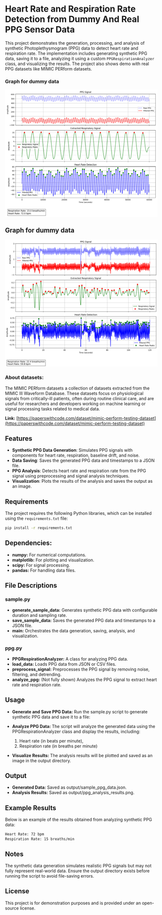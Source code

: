 # Heart Rate and Respiration Rate Detection from Dummy And Real PPG Sensor Data

This project demonstrates the generation, processing, and analysis of synthetic Photoplethysmogram (PPG) data to detect heart rate and respiration rate. The implementation includes generating synthetic PPG data, saving it to a file, analyzing it using a custom `PPGRespirationAnalyzer` class, and visualizing the results. The project also shows demo with real PPG datasets like MIMIC PERform datasets.

### Graph for dummy data

![Example for dummy ppg data](output/ppg_analysis_results.png)

## Graph for dummy data

![Example for real ppg data](output/real_data_analysis.png)

### About datasets:

The MIMIC PERform datasets a collection of datasets extracted from the MIMIC III Waveform Database. These datasets focus on physiological signals from critically-ill patients, often during routine clinical care, and are useful for researchers and developers working on machine learning or signal processing tasks related to medical data.

**Link:** [https://paperswithcode.com/dataset/mimic-perform-testing-dataset](https://paperswithcode.com/dataset/mimic-perform-testing-dataset)

## Features

- **Synthetic PPG Data Generation**: Simulates PPG signals with components for heart rate, respiration, baseline drift, and noise.
- **Data Saving**: Saves the generated PPG data and timestamps to a JSON file.
- **PPG Analysis**: Detects heart rate and respiration rate from the PPG signal using preprocessing and signal analysis techniques.
- **Visualization**: Plots the results of the analysis and saves the output as an image.

## Requirements

The project requires the following Python libraries, which can be installed using the `requirements.txt` file:

```bash
pip install -r requirements.txt
```

## Dependencies:

- **numpy:** For numerical computations.
- **matplotlib:** For plotting and visualization.
- **scipy:** For signal processing.
- **pandas:** For handling data files.

## File Descriptions

### sample.py

- **generate_sample_data:** Generates synthetic PPG data with configurable duration and sampling rate.
- **save_sample_data:** Saves the generated PPG data and timestamps to a JSON file.
- **main:** Orchestrates the data generation, saving, analysis, and visualization.

### ppg.py

- **PPGRespirationAnalyzer:** A class for analyzing PPG data.
- **load_data:** Loads PPG data from JSON or CSV files.
- **preprocess_signal:** Preprocesses the PPG signal by removing noise, filtering, and detrending.
- **analyze_ppg:** (Not fully shown) Analyzes the PPG signal to extract heart rate and respiration rate.

## Usage

- **Generate and Save PPG Data:** Run the sample.py script to generate synthetic PPG data and save it to a file:
- **Analyze PPG Data:** The script will analyze the generated data using the PPGRespirationAnalyzer class and display the results, including:

  1. Heart rate (in beats per minute),
  2. Respiration rate (in breaths per minute)
- **Visualize Results:** The analysis results will be plotted and saved as an image in the output directory.

## Output

- **Generated Data:** Saved as output/sample_ppg_data.json.
- **Analysis Results:** Saved as output/ppg_analysis_results.png.

## Example Results

Below is an example of the results obtained from analyzing synthetic PPG data:

```
Heart Rate: 72 bpm
Respiration Rate: 15 breaths/min
```

## Notes

The synthetic data generation simulates realistic PPG signals but may not fully represent real-world data.
Ensure the output directory exists before running the script to avoid file-saving errors.

## License

This project is for demonstration purposes and is provided under an open-source license.
